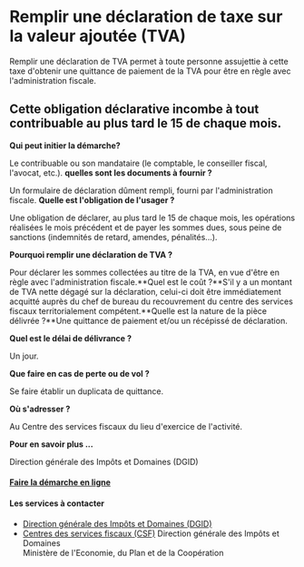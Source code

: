 # Remplir une déclaration de taxe sur la valeur ajoutée (TVA)

Remplir une déclaration de TVA permet à toute personne assujettie à cette taxe d'obtenir une quittance de paiement de la TVA pour être en règle avec l'administration fiscale.  
  
Cette obligation déclarative incombe à tout contribuable au plus tard le 15 de chaque mois.
-------------------------------------------------------------------------------------------------------------------------------------------------------------------------------------------------------------------------------------------------------------------------------

**Qui peut initier la démarche?**

Le contribuable ou son mandataire (le comptable, le conseiller fiscal, l'avocat, etc.). **quelles sont les documents à fournir ?**

Un formulaire de déclaration dûment rempli, fourni par l'administration fiscale. **Quelle est l'obligation de l'usager ?**

Une obligation de déclarer, au plus tard le 15 de chaque mois, les opérations réalisées le mois précédent et de payer les sommes dues, sous peine de sanctions (indemnités de retard, amendes, pénalités...).

**Pourquoi remplir une déclaration de TVA ?**

Pour déclarer les sommes collectées au titre de la TVA, en vue d'être en règle avec l'administration fiscale.**Quel est le coût ?**S'il y a un montant de TVA nette dégagé sur la déclaration, celui-ci doit être immédiatement acquitté auprès du chef de bureau du recouvrement du centre des services fiscaux territorialement compétent.**Quelle est la nature de la pièce délivrée ?**Une quittance de paiement et/ou un récépissé de déclaration.

**Quel est le délai de délivrance ?**

Un jour.

**Que faire en cas de perte ou de vol ?**

Se faire établir un duplicata de quittance.

**Où s'adresser ?**

Au Centre des services fiscaux du lieu d'exercice de l'activité.

**Pour en savoir plus ...**

Direction générale des Impôts et Domaines (DGID)

#### [Faire la démarche en ligne](../../../services/faire-la-demarche-en-ligne.md)

#### Les services à contacter

*   [Direction générale des Impôts et Domaines (DGID)](../../../services/direction-generale-des-impots-et-domaines-dgid.md)
*   [Centres des services fiscaux (CSF)](../../../services/centres-des-services-fiscaux-csf.md) Direction générale des Impôts et Domaines  
    Ministère de l'Economie, du Plan et de la Coopération